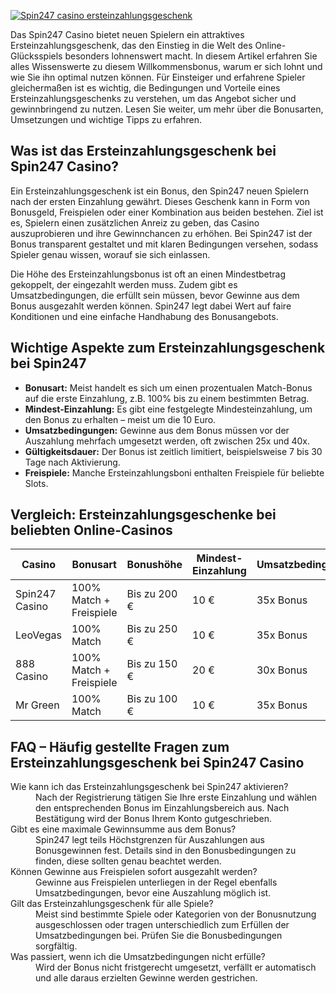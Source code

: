 [![Spin247 casino ersteinzahlungsgeschenk](https://123-caf.pages.dev/gitsignup.png)](https://vrmoo.ru/Bt82HjjY)

<p>Das Spin247 Casino bietet neuen Spielern ein attraktives Ersteinzahlungsgeschenk, das den Einstieg in die Welt des Online-Glücksspiels besonders lohnenswert macht. In diesem Artikel erfahren Sie alles Wissenswerte zu diesem Willkommensbonus, warum er sich lohnt und wie Sie ihn optimal nutzen können. Für Einsteiger und erfahrene Spieler gleichermaßen ist es wichtig, die Bedingungen und Vorteile eines Ersteinzahlungsgeschenks zu verstehen, um das Angebot sicher und gewinnbringend zu nutzen. Lesen Sie weiter, um mehr über die Bonusarten, Umsetzungen und wichtige Tipps zu erfahren.</p>  <h2>Was ist das Ersteinzahlungsgeschenk bei Spin247 Casino?</h2> <p>Ein Ersteinzahlungsgeschenk ist ein Bonus, den Spin247 neuen Spielern nach der ersten Einzahlung gewährt. Dieses Geschenk kann in Form von Bonusgeld, Freispielen oder einer Kombination aus beiden bestehen. Ziel ist es, Spielern einen zusätzlichen Anreiz zu geben, das Casino auszuprobieren und ihre Gewinnchancen zu erhöhen. Bei Spin247 ist der Bonus transparent gestaltet und mit klaren Bedingungen versehen, sodass Spieler genau wissen, worauf sie sich einlassen.</p> <p>Die Höhe des Ersteinzahlungsbonus ist oft an einen Mindestbetrag gekoppelt, der eingezahlt werden muss. Zudem gibt es Umsatzbedingungen, die erfüllt sein müssen, bevor Gewinne aus dem Bonus ausgezahlt werden können. Spin247 legt dabei Wert auf faire Konditionen und eine einfache Handhabung des Bonusangebots.</p>  <h2>Wichtige Aspekte zum Ersteinzahlungsgeschenk bei Spin247</h2> <ul>   <li><strong>Bonusart:</strong> Meist handelt es sich um einen prozentualen Match-Bonus auf die erste Einzahlung, z.B. 100% bis zu einem bestimmten Betrag.</li>   <li><strong>Mindest-Einzahlung:</strong> Es gibt eine festgelegte Mindesteinzahlung, um den Bonus zu erhalten – meist um die 10 Euro.</li>   <li><strong>Umsatzbedingungen:</strong> Gewinne aus dem Bonus müssen vor der Auszahlung mehrfach umgesetzt werden, oft zwischen 25x und 40x.</li>   <li><strong>Gültigkeitsdauer:</strong> Der Bonus ist zeitlich limitiert, beispielsweise 7 bis 30 Tage nach Aktivierung.</li>   <li><strong>Freispiele:</strong> Manche Ersteinzahlungsboni enthalten Freispiele für beliebte Slots.</li> </ul>  <h2>Vergleich: Ersteinzahlungsgeschenke bei beliebten Online-Casinos</h2> <table>   <thead>     <tr>       <th>Casino</th>       <th>Bonusart</th>       <th>Bonushöhe</th>       <th>Mindest-Einzahlung</th>       <th>Umsatzbedingungen</th>     </tr>   </thead>   <tbody>     <tr>       <td>Spin247 Casino</td>       <td>100% Match + Freispiele</td>       <td>Bis zu 200 €</td>       <td>10 €</td>       <td>35x Bonus</td>     </tr>     <tr>       <td>LeoVegas</td>       <td>100% Match</td>       <td>Bis zu 250 €</td>       <td>10 €</td>       <td>35x Bonus</td>     </tr>     <tr>       <td>888 Casino</td>       <td>100% Match + Freispiele</td>       <td>Bis zu 150 €</td>       <td>20 €</td>       <td>30x Bonus</td>     </tr>     <tr>       <td>Mr Green</td>       <td>100% Match</td>       <td>Bis zu 100 €</td>       <td>10 €</td>       <td>35x Bonus</td>     </tr>   </tbody> </table>  <h2>FAQ – Häufig gestellte Fragen zum Ersteinzahlungsgeschenk bei Spin247 Casino</h2> <dl>   <dt>Wie kann ich das Ersteinzahlungsgeschenk bei Spin247 aktivieren?</dt>   <dd>Nach der Registrierung tätigen Sie Ihre erste Einzahlung und wählen den entsprechenden Bonus im Einzahlungsbereich aus. Nach Bestätigung wird der Bonus Ihrem Konto gutgeschrieben.</dd>    <dt>Gibt es eine maximale Gewinnsumme aus dem Bonus?</dt>   <dd>Spin247 legt teils Höchstgrenzen für Auszahlungen aus Bonusgewinnen fest. Details sind in den Bonusbedingungen zu finden, diese sollten genau beachtet werden.</dd>    <dt>Können Gewinne aus Freispielen sofort ausgezahlt werden?</dt>   <dd>Gewinne aus Freispielen unterliegen in der Regel ebenfalls Umsatzbedingungen, bevor eine Auszahlung möglich ist.</dd>    <dt>Gilt das Ersteinzahlungsgeschenk für alle Spiele?</dt>   <dd>Meist sind bestimmte Spiele oder Kategorien von der Bonusnutzung ausgeschlossen oder tragen unterschiedlich zum Erfüllen der Umsatzbedingungen bei. Prüfen Sie die Bonusbedingungen sorgfältig.</dd>    <dt>Was passiert, wenn ich die Umsatzbedingungen nicht erfülle?</dt>   <dd>Wird der Bonus nicht fristgerecht umgesetzt, verfällt er automatisch und alle daraus erzielten Gewinne werden gestrichen.</dd> </dl>